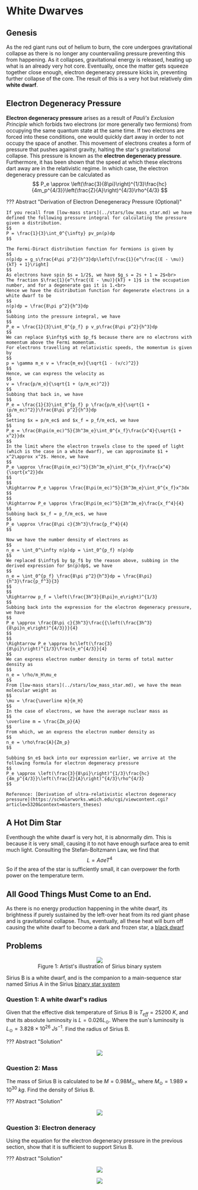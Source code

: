 # White Dwarves


## Genesis

As the red giant runs out of helium to burn, the core undergoes gravitational collapse as there is no longer any countervailing pressure preventing this from happening. As it collapses, gravitational energy is released, heating up what is an already very hot core. Eventually, once the matter gets squeeze together close enough, electron degeneracy pressure kicks in, preventing further collapse of the core.
The result of this is a very hot but relatively dim **white dwarf**.

## Electron Degeneracy Pressure

**Electron degeneracy pressure** arises as a result of *Pauli's Exclusion Principle* which forbids two electrons (or more generally two fermions) from occupying the same quantum state at the same time. If two electrons are forced into these conditions, one would quickly dart away in order to not occupy the space of another. This movement of electrons creates a form of pressure that pushes against gravity, halting the star's gravitational collapse. This pressure is known as the **electron degeneracy pressure**.
Furthermore, it has been shown that the speed at which these electrons dart away are in the relativistic regime. In which case, the electron degeneracy pressure can be calculated as
$$
P_e \approx \left(\frac{3}{8\pi}\right)^{1/3}\frac{hc}{4m_p^{4/3}}\left(\frac{Z}{A}\right)^{4/3}\rho^{4/3}
$$

??? Abstract "Derivation of Electron Denegeneracy Pressure (Optional)"

	If you recall from [low-mass stars](../stars/low_mass_star.md) we have defined the following pressure integral for calculating the pressure given a distribution.
	$$
	P = \frac{1}{3}\int_0^{\infty} pv_pn(p)dp
	$$

	The Fermi-Diract distribution function for fermions is given by
	$$
	n(p)dp = g_s\frac{4\pi p^2}{h^3}dp\left[\frac{1}{e^\frac{(E - \mu)}{kT} + 1}\right]
	$$
	As electrons have spin $s = 1/2$, we have $g_s = 2s + 1 = 2$<br>
	The fraction $\frac{1}{e^\frac{(E - \mu)}{kT} + 1}$ is the occupation number, and for a degenerate gas it is 1.<br>
	Hence we have the distribution function for degenerate electrons in a white dwarf to be
	$$
	n(p)dp = \frac{8\pi p^2}{h^3}dp
	$$
	Subbing into the pressure integral, we have
	$$
	P_e = \frac{1}{3}\int_0^{p_f} p v_p\frac{8\pi p^2}{h^3}dp
	$$
	We can replace $\infty$ with $p_f$ because there are no electrons with momentum above the Fermi momentum.
	For electrons travelling at relativistic speeds, the momentum is given by
	$$
	p = \gamma m_e v = \frac{m_ev}{\sqrt{1 - (v/c)^2}}
	$$
	Hence, we can express the velocity as
	$$
	v = \frac{p/m_e}{\sqrt{1 + (p/m_ec)^2}}
	$$
	Subbing that back in, we have
	$$
	P_e = \frac{1}{3}\int_0^{p_f} p \frac{p/m_e}{\sqrt{1 + (p/m_ec)^2}}\frac{8\pi p^2}{h^3}dp
	$$
	Setting $x = p/m_ec$ and $x_f = p_f/m_ec$, we have
	$$
	P_e = \frac{8\pi(m_ec)^5}{3h^3m_e}\int_0^{x_f}\frac{x^4}{\sqrt{1 + x^2}}dx
	$$
	In the limit where the electron travels close to the speed of light (which is the case in a white dwarf), we can approximate $1 + x^2\approx x^2$. Hence, we have
	$$
	P_e \approx \frac{8\pi(m_ec)^5}{3h^3m_e}\int_0^{x_f}\frac{x^4}{\sqrt{x^2}}dx
	$$
	$$
	\Rightarrow P_e \approx \frac{8\pi(m_ec)^5}{3h^3m_e}\int_0^{x_f}x^3dx
	$$
	$$
	\Rightarrow P_e \approx \frac{8\pi(m_ec)^5}{3h^3m_e}\frac{x_f^4}{4}
	$$
	Subbing back $x_f = p_f/m_ec$, we have
	$$
	P_e \approx \frac{8\pi c}{3h^3}\frac{p_f^4}{4}
	$$

	Now we have the number density of electrons as
	$$
	n_e = \int_0^\infty n(p)dp = \int_0^{p_f} n(p)dp
	$$
	We replaced $\infty$ by $p_f$ by the reason above, subbing in the derived expression for $n(p)dp$, we have
	$$
	n_e = \int_0^{p_f} \frac{8\pi p^2}{h^3}dp = \frac{8\pi}{h^3}\frac{p_f^3}{3}
	$$
	$$
	\Rightarrow p_f = \left(\frac{3h^3}{8\pi}n_e\right)^{1/3}
	$$
	Subbing back into the expression for the electron degeneracy pressure, we have
	$$
	P_e \approx \frac{8\pi c}{3h^3}\frac{{\left(\frac{3h^3}{8\pi}n_e\right)^{4/3}}}{4}
	$$
	$$
	\Rightarrow P_e \approx hc\left(\frac{3}{8\pi}\right)^{1/3}\frac{n_e^{4/3}}{4}
	$$
	We can express electron number density in terms of total matter density as
	$$
	n_e = \rho/m_H\mu_e
	$$
	From [low-mass stars](../stars/low_mass_star.md), we have the mean molecular weight as
	$$
	\mu = \frac{\overline m}{m_H}
	$$
	In the case of electrons, we have the average nuclear mass as
	$$
	\overline m = \frac{Zm_p}{A}
	$$
	From which, we an express the electron number density as
	$$
	n_e = \rho\frac{A}{Zm_p}
	$$

	Subbing $n_e$ back into our expression earlier, we arrive at the following formula for electron degeneracy pressure
	$$
	P_e \approx \left(\frac{3}{8\pi}\right)^{1/3}\frac{hc}{4m_p^{4/3}}\left(\frac{Z}{A}\right)^{4/3}\rho^{4/3}
	$$

	Reference: [Derivation of ultra-relativistic electron degeneracy pressure](https://scholarworks.wmich.edu/cgi/viewcontent.cgi?article=5320&context=masters_theses)

## A Hot Dim Star

Eventhough the white dwarf is very hot, it is abnormally dim. This is because it is very small, causing it to not have enough surface area to emit much light. Consulting the Stefan-Boltzmann Law, we find that
$$
L = A\sigma eT^4
$$
So if the area of the star is sufficiently small, it can overpower the forth power on the temperature term.

## All Good Things Must Come to an End.
As there is no energy production happening in the white dwarf, its brightness if purely sustained by the left-over heat from its red giant phase and is gravitational collapse. Thus, eventually, all these heat will burn off causing the white dwarf to become a dark and frozen star, a [black dwarf](black_dwarf.md)

## Problems

<p align = "center">
<img src="../../../assets/dwarves/hohoo.jpg"></img>
<br>
<span>Figure 1: Artist's illustration of Sirius binary system</span>
</p>

Sirius B is a white dwarf, and is the companion to a main-sequence star named Sirius A in the Sirius [binary star system](../dwarves/binary_white_dwarf.md)

### Question 1: A white dwarf's radius

Given that the effective disk temperature of Sirius B is $T_{eff} = 25200\ K$, and that its absolute luminosity is $L = 0.026 L_\odot$. Where the sun's luminosity is $L_\odot = 3.828\times10^{26}\ Js^{-1}$. Find the radius of Sirius B.

??? Abstract "Solution"
	<p align="center">
    	<img src="../../../assets/stars/heheheha.jpeg"></img>
	</p>

### Question 2: Mass
The mass of Sirius B is calculated to be $M = 0.98M_\odot$, where $M_\odot = 1.989\times10^{30}\ kg$. Find the density of Sirius B.

??? Abstract "Solution"
	<p align="center">
    	<img src="../../../assets/stars/hasd.jpeg"></img>
	</p>

### Question 3: Electron deneracy
Using the equation for the electron degeneracy pressure in the previous section, show that it is sufficient to support Sirius B.

??? Abstract "Solution"
	<p align="center">
	    <img src="../../../assets/stars/white1.jpeg"></img>
	</p>
	<p align="center">
    	<img src="../../../assets/stars/white2.jpeg"></img>
	</p>
